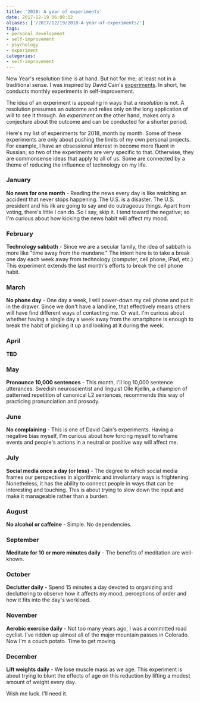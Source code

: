 ```yaml
---
title: '2018: A year of experiments'
date: 2017-12-19 06:08:12
aliases: ['/2017/12/19/2018-A-year-of-experiments/']
tags:
- personal development
- self-improvement
- psychology
- experiment
categories:
- self-improvement
---
```

New Year's resolution time is at hand. But not for me; at least not in a traditional sense. I was inspired by David Cain's [experiments](http://www.raptitude.com/experiments/). In short, he conducts monthly experiments in self-improvement.

The idea of an experiment is appealing in ways that a _resolution_ is not. A resolution presumes an outcome and relies only on the long application of will to see it through. An _experiment_ on the other hand, makes only a conjecture about the outcome and can be conducted for a shorter period.

Here's my list of experiments for 2018, month by month. Some of these experiments are only about pushing the limits of my own personal projects. For example, I have an obsessional interest in become more fluent in Russian; so two of the experiments are very specific to that. Otherwise, they are commonsense ideas that apply to all of us. Some are connected by a theme of reducing the influence of technology on my life.

### January

**No news for one month** - Reading the news every day is like watching an accident that never stops happening. The U.S. is a disaster. The U.S. president and his ilk are going to say and do outrageous things. Apart from voting, there's little I can do. So I say, skip it. I tend toward the negative; so I'm curious about how kicking the news habit will affect my mood.

### February

**Technology sabbath** - Since we are a secular family, the idea of sabbath is more like "time away from the mundane." The intent here is to take a break one day each week away from technology (computer, cell phone, iPad, etc.) This experiment extends the last month's efforts to break the cell phone habit.

### March

**No phone day** - One day a week, I will power-down my cell phone and put it in the drawer. Since we don't have a landline, that effectively means others will have find different ways of contacting me. Or wait. I'm curious about whether having a single day a week away from the smartphone is enough to break the habit of picking it up and looking at it during the week.

### April

**TBD**

### May

**Pronounce 10,000 sentences** - This month, I'll log 10,000 sentence utterances. Swedish neuroscientist and linguist Olle Kjellin, a champion of patterned repetition of canonical L2 sentences, recommends this way of practicing pronunciation and prosody.

### June

**No complaining** - This is one of David Cain's experiments. Having a negative bias myself, I'm curious about how forcing myself to reframe events and people's actions in a neutral or positive way will affect me.

### July

**Social media once a day (or less)** - The degree to which social media frames our perspectives in algorithmic and involuntary ways is frightening. Nonetheless, it has the ability to connect people in ways that can be interesting and touching. This is about trying to slow down the input and make it manageable rather than a burden.

### August

**No alcohol or caffeine** - Simple. No dependencies.

### September

**Meditate for 10 or more minutes daily** - The benefits of meditation are well-known.

### October

**Declutter daily** - Spend 15 minutes a day devoted to organizing and decluttering to observe how it affects my mood, perceptions of order and how it fits into the day's workload.

### November

**Aerobic exercise daily** - Not too many years ago, I was a committed road cyclist. I've ridden up almost all of the major mountain passes in Colorado. Now I'm a couch potato. Time to get moving.

### December

**Lift weights daily** - We lose muscle mass as we age. This experiment is about trying to blunt the effects of age on this reduction by lifting a modest amount of weight every day.

Wish me luck. I'll need it.
